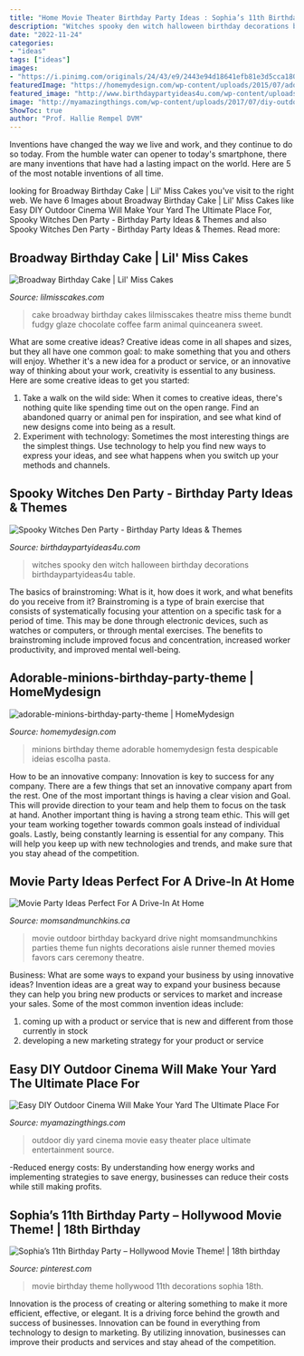```yaml
---
title: "Home Movie Theater Birthday Party Ideas : Sophia’s 11th Birthday Party – Hollywood Movie Theme!"
description: "Witches spooky den witch halloween birthday decorations birthdaypartyideas4u table"
date: "2022-11-24"
categories:
- "ideas"
tags: ["ideas"]
images:
- "https://i.pinimg.com/originals/24/43/e9/2443e94d18641efb81e3d5cca1804b9f.jpg"
featuredImage: "https://homemydesign.com/wp-content/uploads/2015/07/adorable-minions-birthday-party-theme.jpg"
featured_image: "http://www.birthdaypartyideas4u.com/wp-content/uploads/2016/09/Spooky-Witches-Den-Party-Witch-600x899.jpg"
image: "http://myamazingthings.com/wp-content/uploads/2017/07/diy-outdoor-movie-theater-2.jpg"
ShowToc: true
author: "Prof. Hallie Rempel DVM"
---
```



Inventions have changed the way we live and work, and they continue to do so today. From the humble water can opener to today's smartphone, there are many inventions that have had a lasting impact on the world. Here are 5 of the most notable inventions of all time.

	

		
looking for Broadway Birthday Cake | Lil&#039; Miss Cakes you've visit to the right web. We have 6 Images about Broadway Birthday Cake | Lil&#039; Miss Cakes like Easy DIY Outdoor Cinema Will Make Your Yard The Ultimate Place For, Spooky Witches Den Party - Birthday Party Ideas &amp; Themes and also Spooky Witches Den Party - Birthday Party Ideas &amp; Themes. Read more:
		
    
## Broadway Birthday Cake | Lil&#039; Miss Cakes

<img loading=lazy src="https://lilmisscakes.com/wp-content/uploads/2014/01/IMG_7662-e1389201545677.jpg" onerror="this.onerror=null;this.src='https://tse2.mm.bing.net/th?id=OIP.Rf6RiKWiTvuqAs76cuwmTgHaLH&amp;pid=15.1';" alt="Broadway Birthday Cake | Lil&#039; Miss Cakes">

_Source: lilmisscakes.com_

>cake broadway birthday cakes lilmisscakes theatre miss theme bundt fudgy glaze chocolate coffee farm animal quinceanera sweet. 

	

What are some creative ideas?
Creative ideas come in all shapes and sizes, but they all have one common goal: to make something that you and others will enjoy. Whether it's a new idea for a product or service, or an innovative way of thinking about your work, creativity is essential to any business. Here are some creative ideas to get you started: 
1. Take a walk on the wild side: When it comes to creative ideas, there's nothing quite like spending time out on the open range. Find an abandoned quarry or animal pen for inspiration, and see what kind of new designs come into being as a result. 
2. Experiment with technology: Sometimes the most interesting things are the simplest things. Use technology to help you find new ways to express your ideas, and see what happens when you switch up your methods and channels. 

    
## Spooky Witches Den Party - Birthday Party Ideas &amp; Themes

<img loading=lazy src="http://www.birthdaypartyideas4u.com/wp-content/uploads/2016/09/Spooky-Witches-Den-Party-Witch-600x899.jpg" onerror="this.onerror=null;this.src='https://tse2.mm.bing.net/th?id=OIP.qVodetFxmeNXLPsnC0lTWAHaLG&amp;pid=15.1';" alt="Spooky Witches Den Party - Birthday Party Ideas &amp; Themes">

_Source: birthdaypartyideas4u.com_

>witches spooky den witch halloween birthday decorations birthdaypartyideas4u table. 

	

The basics of brainstroming: What is it, how does it work, and what benefits do you receive from it?
Brainstroming is a type of brain exercise that consists of systematically focusing your attention on a specific task for a period of time. This may be done through electronic devices, such as watches or computers, or through mental exercises. The benefits to brainstroming include improved focus and concentration, increased worker productivity, and improved mental well-being.

    
## Adorable-minions-birthday-party-theme | HomeMydesign

<img loading=lazy src="https://homemydesign.com/wp-content/uploads/2015/07/adorable-minions-birthday-party-theme.jpg" onerror="this.onerror=null;this.src='https://tse3.mm.bing.net/th?id=OIP.VOl28dhqPiuXuyYj9p6HgQHaOI&amp;pid=15.1';" alt="adorable-minions-birthday-party-theme | HomeMydesign">

_Source: homemydesign.com_

>minions birthday theme adorable homemydesign festa despicable ideias escolha pasta. 

	

How to be an innovative company:
Innovation is key to success for any company. There are a few things that set an innovative company apart from the rest. One of the most important things is having a clear vision and Goal. This will provide direction to your team and help them to focus on the task at hand. Another important thing is having a strong team ethic. This will get your team working together towards common goals instead of individual goals. Lastly, being constantly learning is essential for any company. This will help you keep up with new technologies and trends, and make sure that you stay ahead of the competition.

    
## Movie Party Ideas Perfect For A Drive-In At Home

<img loading=lazy src="https://www.momsandmunchkins.ca/wp-content/uploads/2014/05/outdoor-movie-party-ideas.jpg" onerror="this.onerror=null;this.src='https://tse2.mm.bing.net/th?id=OIP.7Z7iav0FQLG4_Eyg8fySSgHaNS&amp;pid=15.1';" alt="Movie Party Ideas Perfect For A Drive-In At Home">

_Source: momsandmunchkins.ca_

>movie outdoor birthday backyard drive night momsandmunchkins parties theme fun nights decorations aisle runner themed movies favors cars ceremony theatre. 

	

Business: What are some ways to expand your business by using innovative ideas?
Invention ideas are a great way to expand your business because they can help you bring new products or services to market and increase your sales. Some of the most common invention ideas include:
1. coming up with a product or service that is new and different from those currently in stock
2. developing a new marketing strategy for your product or service

    
## Easy DIY Outdoor Cinema Will Make Your Yard The Ultimate Place For

<img loading=lazy src="http://myamazingthings.com/wp-content/uploads/2017/07/diy-outdoor-movie-theater-2.jpg" onerror="this.onerror=null;this.src='https://tse1.mm.bing.net/th?id=OIP.V6to-OSc6raGXVXuT22NAgHaE8&amp;pid=15.1';" alt="Easy DIY Outdoor Cinema Will Make Your Yard The Ultimate Place For">

_Source: myamazingthings.com_

>outdoor diy yard cinema movie easy theater place ultimate entertainment source. 

	

-Reduced energy costs: By understanding how energy works and implementing strategies to save energy, businesses can reduce their costs while still making profits.

    
## Sophia’s 11th Birthday Party – Hollywood Movie Theme! | 18th Birthday

<img loading=lazy src="https://i.pinimg.com/originals/24/43/e9/2443e94d18641efb81e3d5cca1804b9f.jpg" onerror="this.onerror=null;this.src='https://tse3.mm.bing.net/th?id=OIP.yhzET-C94eiL4DbDpkUxtwHaLH&amp;pid=15.1';" alt="Sophia’s 11th Birthday Party – Hollywood Movie Theme! | 18th birthday">

_Source: pinterest.com_

>movie birthday theme hollywood 11th decorations sophia 18th. 

	

Innovation is the process of creating or altering something to make it more efficient, effective, or elegant. It is a driving force behind the growth and success of businesses. Innovation can be found in everything from technology to design to marketing. By utilizing innovation, businesses can improve their products and services and stay ahead of the competition.

